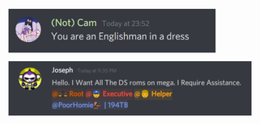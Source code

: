 ![The True Definition of Scottish](scotland.JPG)


![Someone pinging the biggest roles (owners of the server and service) about **roms**. Not just roms, but roms on mega. He wanted them to put roms on mega for ](40.png)

